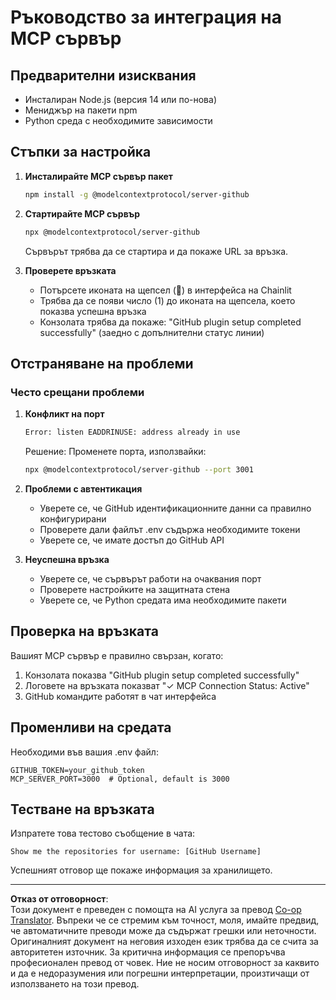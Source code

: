 <!--
CO_OP_TRANSLATOR_METADATA:
{
  "original_hash": "c4be907703b836d1a1c360db20da4de9",
  "translation_date": "2025-08-29T21:28:00+00:00",
  "source_file": "11-agentic-protocols/code_samples/github-mcp/MCP_SETUP.md",
  "language_code": "bg"
}
-->
# Ръководство за интеграция на MCP сървър

## Предварителни изисквания
- Инсталиран Node.js (версия 14 или по-нова)
- Мениджър на пакети npm
- Python среда с необходимите зависимости

## Стъпки за настройка

1. **Инсталирайте MCP сървър пакет**
   ```bash
   npm install -g @modelcontextprotocol/server-github
   ```

2. **Стартирайте MCP сървър**
   ```bash
   npx @modelcontextprotocol/server-github
   ```  
   Сървърът трябва да се стартира и да покаже URL за връзка.

3. **Проверете връзката**
   - Потърсете иконата на щепсел (🔌) в интерфейса на Chainlit
   - Трябва да се появи число (1) до иконата на щепсела, което показва успешна връзка
   - Конзолата трябва да покаже: "GitHub plugin setup completed successfully" (заедно с допълнителни статус линии)

## Отстраняване на проблеми

### Често срещани проблеми

1. **Конфликт на порт**
   ```bash
   Error: listen EADDRINUSE: address already in use
   ```  
   Решение: Променете порта, използвайки:  
   ```bash
   npx @modelcontextprotocol/server-github --port 3001
   ```

2. **Проблеми с автентикация**
   - Уверете се, че GitHub идентификационните данни са правилно конфигурирани
   - Проверете дали файлът .env съдържа необходимите токени
   - Уверете се, че имате достъп до GitHub API

3. **Неуспешна връзка**
   - Уверете се, че сървърът работи на очаквания порт
   - Проверете настройките на защитната стена
   - Уверете се, че Python средата има необходимите пакети

## Проверка на връзката

Вашият MCP сървър е правилно свързан, когато:
1. Конзолата показва "GitHub plugin setup completed successfully"
2. Логовете на връзката показват "✓ MCP Connection Status: Active"
3. GitHub командите работят в чат интерфейса

## Променливи на средата

Необходими във вашия .env файл:  
```
GITHUB_TOKEN=your_github_token
MCP_SERVER_PORT=3000  # Optional, default is 3000
```

## Тестване на връзката

Изпратете това тестово съобщение в чата:  
```
Show me the repositories for username: [GitHub Username]
```  
Успешният отговор ще покаже информация за хранилището.

---

**Отказ от отговорност**:  
Този документ е преведен с помощта на AI услуга за превод [Co-op Translator](https://github.com/Azure/co-op-translator). Въпреки че се стремим към точност, моля, имайте предвид, че автоматичните преводи може да съдържат грешки или неточности. Оригиналният документ на неговия изходен език трябва да се счита за авторитетен източник. За критична информация се препоръчва професионален превод от човек. Ние не носим отговорност за каквито и да е недоразумения или погрешни интерпретации, произтичащи от използването на този превод.